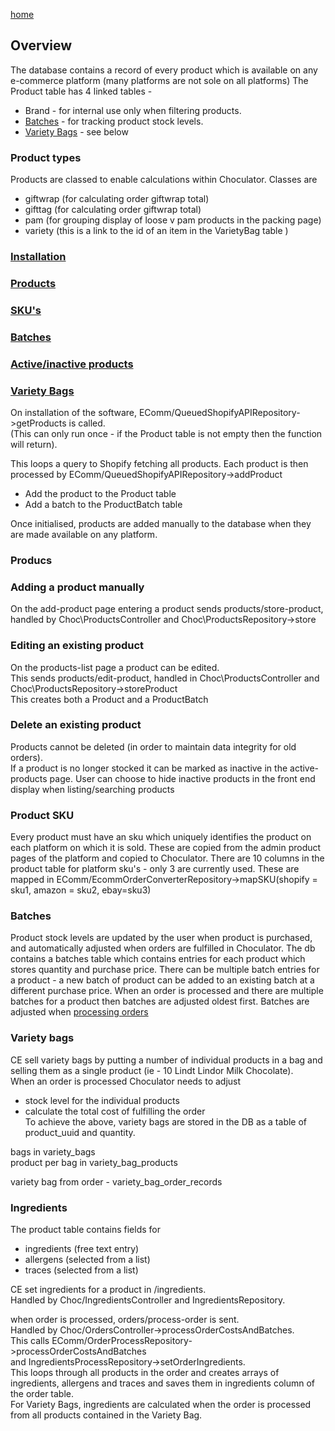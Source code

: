 <link rel="stylesheet" href="./stylesheet.css" /> 

<a href="intro.md">home</a>




## Overview

The database contains a record of every product which is available on any e-commerce platform (many platforms are not sole on all platforms)
The Product table has 4 linked tables - 
+ Brand - for internal use only when filtering products.  
+ <a href="#batches">Batches</a> - for tracking product stock levels.
+ <a href='#variety_bags'>Variety Bags</a> - see below

### Product types 

Products are classed to enable calculations within Choculator.
Classes are 
+ giftwrap (for calculating order giftwrap total)
+ gifttag (for calculating order giftwrap total)
+ pam (for grouping display of loose v pam products in the packing page)
+ variety (this is a link to the id of an item in the VarietyBag table )

<a href='#installation'>
<h3>Installation</h3></a>
<a href='#products'> 
<h3>Products </h3>
</a>
<a href="#sku">
<h3>SKU's</h3>  
</a>
<a href='#batches'>
<h3>Batches</h3>  
</a>
<a href='active_products'>
<h3>Active/inactive products</h3>  
</a>
<a href='variety_bags'>
<h3>Variety Bags</h3>
</a>

<a id="installation"></a>
On installation of the software, EComm/QueuedShopifyAPIRepository->getProducts is called.  
(This can only run once - if the Product table is not empty then the function will return).

This loops a query to Shopify fetching all products.
Each product is then processed by EComm/QueuedShopifyAPIRepository->addProduct
+ Add the product to the Product table
+ Add a batch to the ProductBatch table

Once initialised, products are added manually to the database when they are made available on any platform.

<a id="products"></a>
### Producs
### Adding a product manually
On the add-product page entering a product sends products/store-product,  handled by Choc\ProductsController and Choc\ProductsRepository->store

### Editing an existing product
On the products-list page a product can be edited.  
This sends products/edit-product,  handled in Choc\ProductsController and Choc\ProductsRepository->storeProduct  
This creates both a Product and a ProductBatch

<a id="active_products"></a>
### Delete an existing product
Products cannot be deleted (in order to maintain data integrity for old orders).  
If a product is no longer stocked it can be marked as inactive in the active-products page. User can choose to hide inactive products in the front end display when listing/searching products


<a id="sku"></a>
<h3>Product SKU</h3>
Every product must have an sku which uniquely identifies the product on each platform on which it is sold.  
These are copied from the admin product pages of the platform and copied to Choculator.  
There are 10 columns in the product table for platform sku's - only 3 are currently used. These are mapped in EComm/EcommOrderConverterRepository->mapSKU(shopify = sku1, amazon = sku2, ebay=sku3)

<a id="batches"></a>
<h3>Batches</h3>
Product stock levels are updated by the user when product is purchased, and automatically adjusted when orders are fulfilled in Choculator.
The db contains a batches table which contains entries for each product which stores quantity and purchase price.  
There can be multiple batch entries for a product - a new batch of product can be added to an existing batch at a different purchase price.  
When an order is processed and there are multiple batches for a product then batches are adjusted oldest first.  
Batches are adjusted when <a href='./choculator.md#processing_orders'>processing orders</a>

<a id='variety_bags'></a>
<h3>Variety bags</h3>

CE sell variety bags by putting a number of individual products in a bag and selling them as a single product (ie - 10 Lindt Lindor Milk Chocolate).  
When an order is processed Choculator needs to adjust 
+ stock level for the individual products
+ calculate the total cost of fulfilling the order  
To achieve the above, variety bags are stored in the DB as a table of product_uuid and quantity.


bags in variety_bags  
product per bag in variety_bag_products

variety bag from order - variety_bag_order_records

<a id="product_ingredients"></a>
<h3>Ingredients</h3>

The product table contains fields for 
+ ingredients (free text entry)
+ allergens (selected from a list)
+ traces (selected from a list)  

CE set ingredients for a product in /ingredients.  
Handled by Choc/IngredientsController and IngredientsRepository.  

when order is processed, orders/process-order is sent.  
Handled by Choc/OrdersController->processOrderCostsAndBatches.  
This calls EComm/OrderProcessRepository->processOrderCostsAndBatches  
and IngredientsProcessRepository->setOrderIngredients.  
This loops through all products in the order and creates arrays of ingredients, allergens and traces and saves them in ingredients column of the order table.  
For Variety Bags, ingredients are calculated when the order is processed from all products contained in the Variety Bag.











